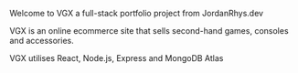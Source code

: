 Welcome to VGX a full-stack portfolio project from JordanRhys.dev

VGX is an online ecommerce site that sells second-hand games, consoles and accessories.

VGX utilises React, Node.js, Express and MongoDB Atlas